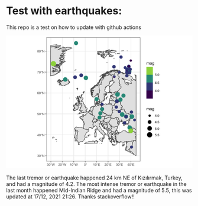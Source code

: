 <!-- README.md is generated from README.Rmd. Please edit that file -->

Test with earthquakes:
======================

This repo is a test on how to update with github actions

![](man/figures/README-unnamed-chunk-2-1.png)

The last tremor or earthquake happened 24 km NE of Kızılırmak, Turkey,
and had a magnitude of 4.2. The most intense tremor or earthquake in the
last month happened Mid-Indian Ridge and had a magnitude of 5.5, this
was updated at 17/12, 2021 21:26. Thanks stackoverflow!!
